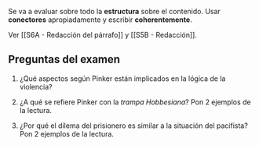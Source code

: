 Se va a evaluar sobre todo la **estructura** sobre el contenido. Usar **conectores** apropiadamente y escribir **coherentemente**.

Ver [[S6A - Redacción del párrafo]] y [[S5B - Redacción]].

## Preguntas del examen

1. ¿Qué aspectos según Pinker están implicados en la lógica de la violencia?



2. ¿A qué se refiere Pinker con la *trampa Hobbesiana*? Pon 2 ejemplos de la lectura.

3. ¿Por qué el dilema del prisionero es similar a la situación del pacifista? Pon 2 ejemplos de la lectura.

